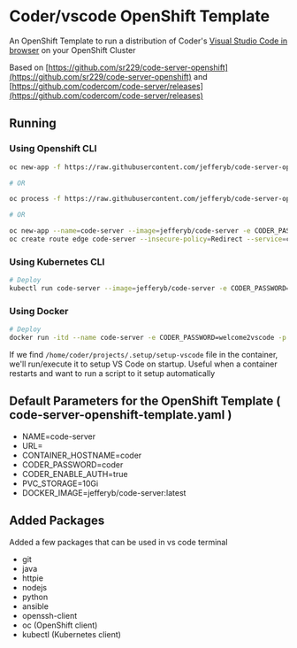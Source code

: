 # Coder/vscode OpenShift Template
An OpenShift Template to run a distribution of Coder's [Visual Studio Code in browser](https://github.com/codercom/code-server) on your OpenShift Cluster

Based on [https://github.com/sr229/code-server-openshift](https://github.com/sr229/code-server-openshift) and [https://github.com/codercom/code-server/releases](https://github.com/codercom/code-server/releases)

## Running
### Using Openshift CLI
```bash
oc new-app -f https://raw.githubusercontent.com/jefferyb/code-server-openshift/master/code-server-openshift-template.yaml -p URL=vscode.example.com -p CODER_PASSWORD=welcome2vscode

# OR

oc process -f https://raw.githubusercontent.com/jefferyb/code-server-openshift/master/code-server-openshift-template.yaml -p URL=vscode.example.com -p CODER_PASSWORD=welcome2vscode | oc create -f -

# OR

oc new-app --name=code-server --image=jefferyb/code-server -e CODER_PASSWORD=welcome2vscode
oc create route edge code-server --insecure-policy=Redirect --service=code-server --hostname=vscode.example.com
```

### Using Kubernetes CLI
```bash
# Deploy
kubectl run code-server --image=jefferyb/code-server -e CODER_PASSWORD=welcome2vscode
```

### Using Docker
```bash
# Deploy
docker run -itd --name code-server -e CODER_PASSWORD=welcome2vscode -p 9000:9000 -v "${PWD}:/home/coder/project" jefferyb/code-server
```

If we find `/home/coder/projects/.setup/setup-vscode` file in the container, we'll run/execute it to setup VS Code on startup. Useful when a container restarts and want to run a script to it setup automatically

## Default Parameters for the OpenShift Template ( code-server-openshift-template.yaml )

   * NAME=code-server
   * URL=
   * CONTAINER_HOSTNAME=coder
   * CODER_PASSWORD=coder
   * CODER_ENABLE_AUTH=true
   * PVC_STORAGE=10Gi
   * DOCKER_IMAGE=jefferyb/code-server:latest

## Added Packages

Added a few packages that can be used in vs code terminal

   * git
   * java
   * httpie
   * nodejs
   * python
   * ansible
   * openssh-client
   * oc (OpenShift client)
   * kubectl (Kubernetes client)
